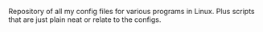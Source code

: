 Repository of all my config files for various programs in Linux. Plus scripts that are just plain neat or relate to the configs.